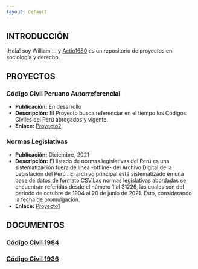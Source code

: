 ```yaml
---
layout: default
---
```


## INTRODUCCIÓN

¡Hola! soy William ... y [Actio1680](https://github.com/actio1680) es un repositorio de proyectos en sociología y derecho. 

<!-- <img class="profile-picture" src="sherlock.jpg"> -->



## PROYECTOS

### Código Civil Peruano Autorreferencial
- **Publicación:** En desarrollo
- **Descripción:** El Proyecto busca referenciar en el tiempo los Códigos Civiles del Perú abrogados y vigente. 
- **Enlace:** [Proyecto2](proyecto2.md)

### Normas Legislativas
- **Publicación:** Diciembre, 2021
- **Descripción:** El listado de normas legislativas del Perú es una sistematización fuera de línea -offline- del Archivo Digital de la Legislación del Perú . El archivo principal está sistematizado en una base de datos de formato CSV.Las normas legislativas abordadas se encuentran referidas desde el número 1 al 31226, las cuales son del periodo de octubre de 1904 al 20 de junio de 2021. Esto, considerando la fecha de promulgación.
- **Enlace:** [Proyecto1](https://github.com/actio1680/Normas-legislativas-Peru-1904-2021)




## DOCUMENTOS

### [Código Civil 1984](cc1984.md)
### [Código Civil 1936](cc1936.md)





